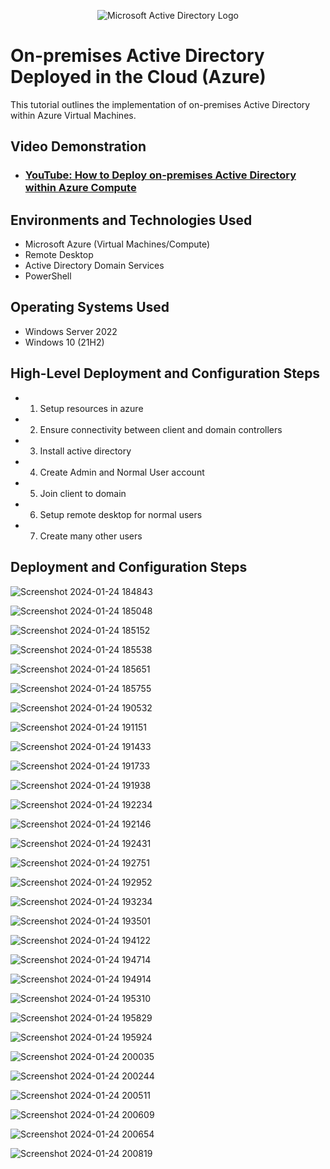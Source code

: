 <p align="center">
<img src="https://i.imgur.com/pU5A58S.png" alt="Microsoft Active Directory Logo"/>
</p>

<h1>On-premises Active Directory Deployed in the Cloud (Azure)</h1>
This tutorial outlines the implementation of on-premises Active Directory within Azure Virtual Machines.<br />


<h2>Video Demonstration</h2>

- ### [YouTube: How to Deploy on-premises Active Directory within Azure Compute](https://www.youtube.com)

<h2>Environments and Technologies Used</h2>

- Microsoft Azure (Virtual Machines/Compute)
- Remote Desktop
- Active Directory Domain Services
- PowerShell

<h2>Operating Systems Used </h2>

- Windows Server 2022
- Windows 10 (21H2)

<h2>High-Level Deployment and Configuration Steps</h2>

- 1) Setup resources in azure
- 2) Ensure connectivity between client and domain controllers
- 3) Install active directory
- 4) Create Admin and Normal User account
- 5) Join client to domain
- 6) Setup remote desktop for normal users
- 7) Create many other users

<h2>Deployment and Configuration Steps</h2>

![Screenshot 2024-01-24 184843](https://github.com/boluadunbarin/configure-ad/assets/157642328/b0c2390d-029b-4e8f-b232-bd79450f2013)

![Screenshot 2024-01-24 185048](https://github.com/boluadunbarin/configure-ad/assets/157642328/f42dc71a-4893-4538-badf-8c954247ba0c)

![Screenshot 2024-01-24 185152](https://github.com/boluadunbarin/configure-ad/assets/157642328/1200bf55-47bc-4f13-922e-bb0a778c3bed)

![Screenshot 2024-01-24 185538](https://github.com/boluadunbarin/configure-ad/assets/157642328/87546125-9402-4b35-881e-70fb97bd28b2)

![Screenshot 2024-01-24 185651](https://github.com/boluadunbarin/configure-ad/assets/157642328/db33010f-4b16-41d5-b97f-b1e4cb67a5f9)

![Screenshot 2024-01-24 185755](https://github.com/boluadunbarin/configure-ad/assets/157642328/32115bcf-3299-4c3a-a347-ba7df21098fe)

![Screenshot 2024-01-24 190532](https://github.com/boluadunbarin/configure-ad/assets/157642328/4dcb9f32-ab49-428b-a928-c1fd5b8c38bb)

![Screenshot 2024-01-24 191151](https://github.com/boluadunbarin/configure-ad/assets/157642328/17f9d648-ef45-4b7a-ae31-caa8b073a6a7)

![Screenshot 2024-01-24 191433](https://github.com/boluadunbarin/configure-ad/assets/157642328/c5d860fe-ff84-42b8-9442-789861afd7d5)

![Screenshot 2024-01-24 191733](https://github.com/boluadunbarin/configure-ad/assets/157642328/a713cdc9-1d66-4b3f-9347-d84fa6b981da)

![Screenshot 2024-01-24 191938](https://github.com/boluadunbarin/configure-ad/assets/157642328/4b326826-111f-42f8-be0d-2584d90a6edb)

![Screenshot 2024-01-24 192234](https://github.com/boluadunbarin/configure-ad/assets/157642328/e4f754e6-44ae-48c1-b788-17869ebced44)

![Screenshot 2024-01-24 192146](https://github.com/boluadunbarin/configure-ad/assets/157642328/2677abf8-3fc3-47ea-ae3f-a5309c0096ee)

![Screenshot 2024-01-24 192431](https://github.com/boluadunbarin/configure-ad/assets/157642328/03513143-a144-4d07-b834-5e83921741a4)

![Screenshot 2024-01-24 192751](https://github.com/boluadunbarin/configure-ad/assets/157642328/95877d2d-26db-4a3a-a2d9-f31c9bd416a7)

![Screenshot 2024-01-24 192952](https://github.com/boluadunbarin/configure-ad/assets/157642328/95fc60a3-0482-4a4c-86c5-e86e37387012)

![Screenshot 2024-01-24 193234](https://github.com/boluadunbarin/configure-ad/assets/157642328/8dac757f-a77c-452c-941d-ece3cc9b6a9a)

![Screenshot 2024-01-24 193501](https://github.com/boluadunbarin/configure-ad/assets/157642328/454bffa8-a72f-4317-9f7d-c0343bb49e2f)

![Screenshot 2024-01-24 194122](https://github.com/boluadunbarin/configure-ad/assets/157642328/331b3f4a-24f1-493a-a676-7d86e23d54a9)

![Screenshot 2024-01-24 194714](https://github.com/boluadunbarin/configure-ad/assets/157642328/1ade3f17-eda5-450b-a351-b6c87e3f7c10)

![Screenshot 2024-01-24 194914](https://github.com/boluadunbarin/configure-ad/assets/157642328/c7efdc68-e78f-4516-8a46-ac99f0aca1a7)

![Screenshot 2024-01-24 195310](https://github.com/boluadunbarin/configure-ad/assets/157642328/40159601-e29d-427d-86bc-cd1d5174a145)

![Screenshot 2024-01-24 195829](https://github.com/boluadunbarin/configure-ad/assets/157642328/610c51cb-9b0f-4aff-9995-08685ee6ba0a)

![Screenshot 2024-01-24 195924](https://github.com/boluadunbarin/configure-ad/assets/157642328/926c15d3-2e56-4320-9f1d-4d1271cea5a8)

![Screenshot 2024-01-24 200035](https://github.com/boluadunbarin/configure-ad/assets/157642328/e3c2ffa6-6ffd-45d2-a568-80a9517548d0)

![Screenshot 2024-01-24 200244](https://github.com/boluadunbarin/configure-ad/assets/157642328/1999ebf8-8617-4a70-ac03-0ab0755f174c)

![Screenshot 2024-01-24 200511](https://github.com/boluadunbarin/configure-ad/assets/157642328/2bee0d7a-aa62-4ec0-bceb-26a27d625011)

![Screenshot 2024-01-24 200609](https://github.com/boluadunbarin/configure-ad/assets/157642328/62d68869-5812-4a46-8ee4-67887bf5e6c1)

![Screenshot 2024-01-24 200654](https://github.com/boluadunbarin/configure-ad/assets/157642328/4c453896-8670-47d6-9b81-04757656f114)

![Screenshot 2024-01-24 200819](https://github.com/boluadunbarin/configure-ad/assets/157642328/09102939-6a62-4dd7-82ab-77733375b156)
